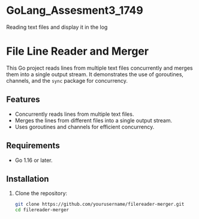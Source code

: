 # GoLang_Assesment3_1749
Reading text files and display it in the log


# File Line Reader and Merger

This Go project reads lines from multiple text files concurrently and merges them into a single output stream. It demonstrates the use of goroutines, channels, and the `sync` package for concurrency.

## Features

- Concurrently reads lines from multiple text files.
- Merges the lines from different files into a single output stream.
- Uses goroutines and channels for efficient concurrency.

## Requirements

- Go 1.16 or later.

## Installation

1. Clone the repository:
   ```sh
   git clone https://github.com/yourusername/filereader-merger.git
   cd filereader-merger
